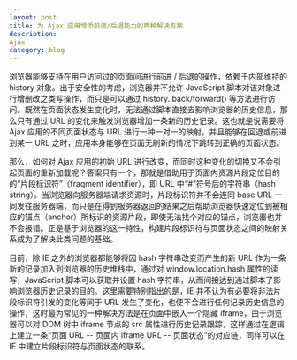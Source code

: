 ```yaml
---
layout: post
title: 为 Ajax 应用增添前进/后退能力的两种解决方案
description: 
Ajax
category: blog
---
```


浏览器能够支持在用户访问过的页面间进行前进 / 后退的操作，依赖于内部维持的 history 对象。出于安全性的考虑，浏览器并不允许 JavaScript 脚本对该对象进行增删改之类写操作，而只是可以通过 history. back/forward() 等方法进行访问。既然在页面状态发生变化时，无法通过脚本直接去影响浏览器的历史信息，那么只有通过 URL 的变化来触发浏览器增加一条新的历史记录。这也就是说需要将 Ajax 应用的不同页面状态与 URL 进行一种一对一的映射，并且能够在回退或前进到某一 URL 之时，应用本身能够在页面无刷新的情况下跳转到正确的页面状态。


那么，如何对 Ajax 应用的初始 URL 进行改变，而同时这种变化的切换又不会引起页面的重新加载呢？答案只有一个，那就是借助用于页面内资源片段定位目的的“片段标识符”（fragment identifier），即 URL 中“#”符号后的字符串（hash string）。当浏览器向服务器端请求资源时，片段标识符并不会连同 base URL 一同发往服务器端，而只是在得到服务器返回的结果之后帮助浏览器快速定位到被相应的锚点（anchor）所标识的资源片段，即使无法找个对应的锚点，浏览器也并不会报错。正是基于浏览器的这一特性，构建片段标识符与页面状态之间的映射关系成为了解决此类问题的基础。

目前，除 IE 之外的浏览器都能够将因 hash 字符串改变而产生的新 URL 作为一条新的记录加入到浏览器的历史堆栈中，通过对 window.location.hash 属性的读写，JavaScript 脚本可以获取并设置 hash 字符串，从而间接达到通过脚本了影响浏览器历史记录的目的。这里需要特别指出的是，IE 并不认为有必要将非法片段标识符引发的变化等同于 URL 发生了变化，也便不会进行任何记录历史信息的操作，这时最为常见的一种解决方法是在页面中嵌入一个隐藏 iframe，由于浏览器可以对 DOM 树中 iframe 节点的 src 属性进行历史记录跟踪，这样通过在逻辑上建立一条“页面 URL -- 页面内 iframe URL -- 页面状态”的对应链，同样可以在 IE 中建立片段标识符与页面状态的联系。